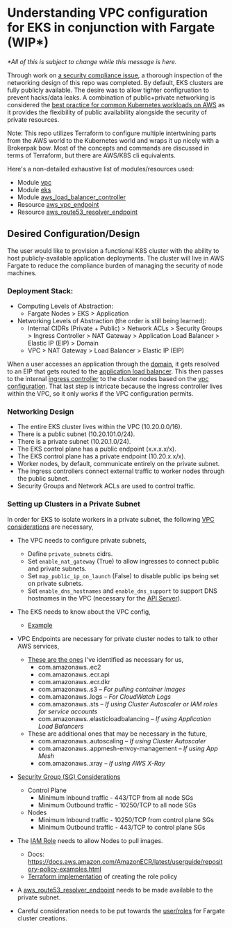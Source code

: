 # Understanding VPC configuration for EKS in conjunction with Fargate (WIP*)

*\*All of this is subject to change while this message is here.*

Through work on [a security compliance issue](https://github.com/GSA/datagov-deploy/issues/3355), a thorough inspection of the networking design of this repo was completed.  By default, EKS clusters are fully publicly available.  The desire was to allow tighter configruation to prevent hacks/data leaks.  A combination of public+private networking is considered the [best practice for common Kubernetes workloads on AWS](https://aws.amazon.com/blogs/containers/de-mystifying-cluster-networking-for-amazon-eks-worker-nodes/) as it provides the flexibility of public availability alongside the security of private resources.

Note: This repo utilizes Terraform to configure multiple intertwining parts from the AWS world to the Kubernetes world and wraps it up nicely with a Brokerpak bow.  Most of the concepts and commands are discussed in terms of Terraform, but there are AWS/K8S cli equivalents.

Here's a non-detailed exhaustive list of modules/resources used:
- Module [vpc](https://registry.terraform.io/modules/terraform-aws-modules/eks/aws/14.0.0)
- Module [eks](https://registry.terraform.io/modules/terraform-aws-modules/vpc/aws/3.7.0)
- Module [aws_load_balancer_controller](https://github.com/GSA/terraform-kubernetes-aws-load-balancer-controller)
- Resource [aws_vpc_endpoint](https://registry.terraform.io/providers/hashicorp/aws/latest/docs/resources/vpc_endpoint)
- Resource [aws_route53_resolver_endpoint](https://registry.terraform.io/providers/hashicorp/aws/latest/docs/resources/route53_resolver_endpoint)

## Desired Configuration/Design

The user would like to provision a functional K8S cluster with the ability to host publicly-available application deployments.  The cluster will live in AWS Fargate to reduce the compliance burden of managing the security of node machines.

### Deployment Stack:
- Computing Levels of Abstraction:
  - Fargate Nodes > EKS > Application
- Networking Levels of Abstraction (the order is still being learned):
  - Internal CIDRs (Private + Public) > Network ACLs > Security Groups > Ingress Controller > NAT Gateway > Application Load Balancer > Elastic IP (EIP) > Domain
  - VPC > NAT Gateway > Load Balancer > Elastic IP (EIP)

When a user accesses an application through the [domain](https://github.com/GSA/eks-brokerpak/blob/restrict-eks-traffic/terraform/provision/ingress.tf#L248-L254), it gets resolved to an EIP that gets routed to the [application load balancer](https://github.com/GSA/eks-brokerpak/blob/restrict-eks-traffic/terraform/provision/ingress.tf#L19-L31).  This then passes to the internal [ingress controller](https://github.com/GSA/eks-brokerpak/blob/restrict-eks-traffic/terraform/provision/ingress.tf#L36-L95) to the cluster nodes based on the [vpc configuration](https://github.com/GSA/eks-brokerpak/blob/restrict-eks-traffic/terraform/provision/vpc.tf#L30-L186).  That last step is intricate because the ingress controller lives within the VPC, so it only works if the VPC configuration permits.

### Networking Design

- The entire EKS cluster lives within the VPC (10.20.0.0/16).
- There is a public subnet (10.20.101.0/24).
- There is a private subnet (10.20.1.0/24).
- The EKS control plane has a public endpoint (x.x.x.x/x).
- The EKS control plane has a private endpoint (10.20.x.x/x).
- Worker nodes, by default, communicate entirely on the private subnet.
- The ingress controllers connect external traffic to worker nodes through the public subnet.
- Security Groups and Network ACLs are used to control traffic.

### Setting up Clusters in a Private Subnet

In order for EKS to isolate workers in a private subnet, the following [VPC considerations](https://docs.aws.amazon.com/eks/latest/userguide/private-clusters.html) are necessary,

- The VPC needs to configure private subnets,
  - Define `private_subnets` cidrs.
  - Set `enable_nat_gateway` (True) to allow ingresses to connect public and private subnets.
  - Set `map_public_ip_on_launch` (False) to disable public ips being set on private subnets.
  - Set `enable_dns_hostnames` and `enable_dns_support` to support DNS hostnames in the VPC (necessary for the [API Server](https://docs.aws.amazon.com/eks/latest/userguide/cluster-endpoint.html)).

- The EKS needs to know about the VPC config,
  - [Example](https://github.com/GSA/eks-brokerpak/blob/restrict-eks-traffic/terraform/provision/eks.tf#L15-L28)

- VPC Endpoints are necessary for private cluster nodes to talk to other AWS services,
  - [These are the ones](https://github.com/GSA/eks-brokerpak/blob/restrict-eks-traffic/terraform/provision/vpc.tf#L196-L265) I've identified as necessary for us,
    - com.amazonaws.<region>.ec2
    - com.amazonaws.<region>.ecr.api
    - com.amazonaws.<region>.ecr.dkr
    - com.amazonaws.<region>.s3 _– For pulling container images_
    - com.amazonaws.<region>.logs _– For CloudWatch Logs_
    - com.amazonaws.<region>.sts _– If using Cluster Autoscaler or IAM roles for service accounts_
    - com.amazonaws.<region>.elasticloadbalancing _– If using Application Load Balancers_
  - These are additional ones that may be necessary in the future,
    - com.amazonaws.<region>.autoscaling _– If using Cluster Autoscaler_
    - com.amazonaws.<region>.appmesh-envoy-management _– If using App Mesh_
    - com.amazonaws.<region>.xray _– If using AWS X-Ray_

- [Security Group (SG) Considerations](https://docs.aws.amazon.com/eks/latest/userguide/sec-group-reqs.html#cluster-sg)
  - Control Plane
    - Minimum Inbound traffic - 443/TCP from all node SGs
    - Minimum Outbound traffic - 10250/TCP to all node SGs
  - Nodes
    - Minimum Inbound traffic - 10250/TCP from control plane SGs
    - Minimum Outbound traffic - 443/TCP to control plane SGs

- The [IAM Role](https://github.com/aws/amazon-vpc-cni-k8s/issues/30) needs to allow Nodes to pull images.
  - Docs: https://docs.aws.amazon.com/AmazonECR/latest/userguide/repository-policy-examples.html
  - [Terraform implementation](https://github.com/GSA/eks-brokerpak/blob/restrict-eks-traffic/terraform/provision/eks.tf#L150-L166) of creating the role policy
  
- A [aws_route53_resolver_endpoint](https://github.com/GSA/eks-brokerpak/blob/restrict-eks-traffic/terraform/provision/vpc.tf#L14-L28) needs to be made available to the private subnet.

- Careful consideration needs to be put towards the [user/roles](https://stackoverflow.com/questions/66996306/aws-eks-fargate-coredns-imagepullbackoff) for Fargate cluster creations.
